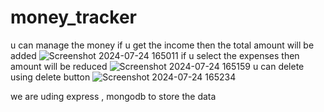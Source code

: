 # money_tracker
u can manage the money 
if u get the income then the total amount will be added
![Screenshot 2024-07-24 165011](https://github.com/user-attachments/assets/cdcef046-58f6-4296-bf2a-152f466664aa)
if u select the expenses then amount will be reduced 
![Screenshot 2024-07-24 165159](https://github.com/user-attachments/assets/df14abb3-9829-405e-adf5-0f77f82d5405)
u can delete using delete button
![Screenshot 2024-07-24 165234](https://github.com/user-attachments/assets/836e85d9-cf17-4f62-aee4-e2be9b7b7338)

we are uding express , mongodb to store the data
